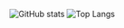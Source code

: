 ![GitHub stats](https://github-readme-stats-psi-silk-86.vercel.app/api?username=stevenlafl&show_icons=true&&show=reviews,discussions_started,discussions_answered,prs_merged,prs_merged_percentage&theme=cobalt)
![Top Langs](https://github-readme-stats-psi-silk-86.vercel.app/api/top-langs/?username=stevenlafl&langs_count=6&theme=cobalt)
